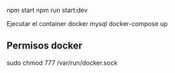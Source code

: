 npm start
npm run start:dev

Ejecutar el container docker mysql
docker-compose up

## Permisos docker

sudo chmod 777 /var/run/docker.sock
